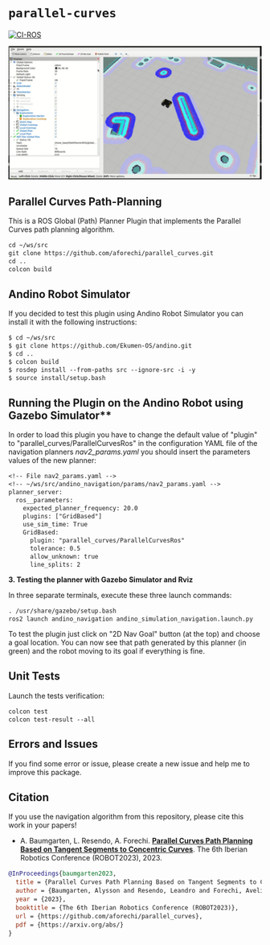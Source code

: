 # `parallel-curves`
[![CI-ROS](https://github.com/aforechi/parallel_curves/actions/workflows/action-ros.yaml/badge.svg)](https://github.com/aforechi/parallel_curves/actions/workflows/action-ros.yaml)


<p float="left">
  <img src="doc/parallel_curves_husky.gif" width="600" />
</p>

## Parallel Curves Path-Planning

This is a ROS Global (Path) Planner Plugin that implements the Parallel Curves path planning algorithm.

```
cd ~/ws/src   
git clone https://github.com/aforechi/parallel_curves.git
cd ..
colcon build
```

## Andino Robot Simulator

If you decided to test this plugin using Andino Robot Simulator you can install it with the following instructions:

```
$ cd ~/ws/src
$ git clone https://github.com/Ekumen-OS/andino.git
$ cd ..
$ colcon build
$ rosdep install --from-paths src --ignore-src -i -y
$ source install/setup.bash
```


## Running the Plugin on the Andino Robot using Gazebo Simulator**

In order to load this plugin you have to change the default value of "plugin" to "parallel_curves/ParallelCurvesRos" in the configuration YAML file of the navigation planners *nav2_params.yaml* you should insert the parameters values of the new planner:

```
<!-- File nav2_params.yaml -->
<!-- ~/ws/src/andino_navigation/params/nav2_params.yaml -->
planner_server:
  ros__parameters:
    expected_planner_frequency: 20.0
    plugins: ["GridBased"]
    use_sim_time: True
    GridBased:
      plugin: "parallel_curves/ParallelCurvesRos"
      tolerance: 0.5
      allow_unknown: true
      line_splits: 2
```

**3. Testing the planner with Gazebo Simulator and Rviz**

In three separate terminals, execute these three launch commands:

```
. /usr/share/gazebo/setup.bash
ros2 launch andino_navigation andino_simulation_navigation.launch.py 
```

To test the plugin just click on "2D Nav Goal" button (at the top) and choose a goal location. You can now see that path generated by this planner (in green) and the robot moving to its goal if everything is fine.

## Unit Tests
Launch the tests verification:

```
colcon test 
colcon test-result --all
```

## Errors and Issues

If you find some error or issue, please create a new issue and help me to improve this package.

## Citation

If you use the navigation algorithm from this repository, please cite this work in your papers!

 - A. Baumgarten, L. Resendo, A. Forechi. [**Parallel Curves Path Planning Based on Tangent Segments to Concentric Curves**](https://arxiv.org/abs/). The 6th Iberian Robotics Conference (ROBOT2023), 2023.
 
 ```bibtex
 @InProceedings{baumgarten2023,
   title = {Parallel Curves Path Planning Based on Tangent Segments to Concentric Curves},
   author = {Baumgarten, Alysson and Resendo, Leandro and Forechi, Avelino},
   year = {2023},
   booktitle = {The 6th Iberian Robotics Conference (ROBOT2023)},
   url = {https://github.com/aforechi/parallel_curves},
   pdf = {https://arxiv.org/abs/}
 }
```
